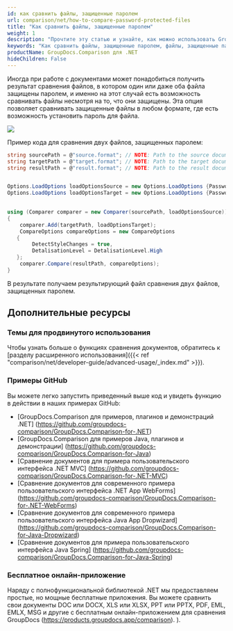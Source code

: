 ```yaml
---
id: как сравнить файлы, защищенные паролем
url: comparison/net/how-to-compare-password-protected-files
title: "Как сравнить файлы, защищенные паролем"
weight: 1
description: "Прочтите эту статью и узнайте, как можно использовать GroupDocs.Comparison для .NET для поиска различий в файлах, защищенных паролем."
keywords: "Как сравнить файлы, защищенные паролем, файлы, защищенные паролем, Сравнить файлы, защищенные паролем"
productName: GroupDocs.Comparison для .NET
hideChildren: False
---
```

Иногда при работе с документами может понадобиться получить результат сравнения файлов, в котором один или даже оба файла защищены паролем, и именно на этот случай есть возможность сравнивать файлы несмотря на то, что они защищены. Эта опция позволяет сравнивать защищенные файлы в любом формате, где есть возможность установить пароль для файла.

![](/comparison/net/images/how-to-compare-password-protected-files-1.png)

Пример кода для сравнения двух файлов, защищенных паролем:

```csharp
string sourcePath = @"source.format"; // NOTE: Path to the source document 
string targetPath = @"target.format"; // NOTE: Path to the target document 
string resultPath = @"result.format"; // NOTE: Path to the result document    


Options.LoadOptions loadOptionsSource = new Options.LoadOptions {Password = "passwordSource"}; // NOTE: options with password for the first file
Options.LoadOptions loadOptionsTarget = new Options.LoadOptions {Password = "passwordTarget"}; // NOTE: options with password for the second file
            

using (Comparer comparer = new Comparer(sourcePath, loadOptionsSource))
{
    comparer.Add(targetPath, loadOptionsTarget);
    CompareOptions compareOptions = new CompareOptions
   {
        DetectStyleChanges = true,
        DetalisationLevel = DetalisationLevel.High
   };
    comparer.Compare(resultPath, compareOptions);
}
```
В результате получаем результирующий файл сравнения двух файлов, защищенных паролем.

## Дополнительные ресурсы
### Темы для продвинутого использования
Чтобы узнать больше о функциях сравнения документов, обратитесь к [разделу расширенного использования]({{< ref "comparison/net/developer-guide/advanced-usage/_index.md" >}}).

### Примеры GitHub
Вы можете легко запустить приведенный выше код и увидеть функцию в действии в наших примерах GitHub:
* [GroupDocs.Comparison для примеров, плагинов и демонстраций .NET] (https://github.com/groupdocs-comparison/GroupDocs.Comparison-for-.NET)
* [GroupDocs.Comparison для примеров Java, плагинов и демонстрации] (https://github.com/groupdocs-comparison/GroupDocs.Comparison-for-Java)
* [Сравнение документов для примера пользовательского интерфейса .NET MVC] (https://github.com/groupdocs-comparison/GroupDocs.Comparison-for-.NET-MVC)
* [Сравнение документов для современного примера пользовательского интерфейса .NET App WebForms] (https://github.com/groupdocs-comparison/GroupDocs.Comparison-for-.NET-WebForms)
* [Сравнение документов для современного примера пользовательского интерфейса Java App Dropwizard] (https://github.com/groupdocs-comparison/GroupDocs.Comparison-for-Java-Dropwizard)
* [Сравнение документов для примера пользовательского интерфейса Java Spring] (https://github.com/groupdocs-comparison/GroupDocs.Comparison-for-Java-Spring)
    

### Бесплатное онлайн-приложение
Наряду с полнофункциональной библиотекой .NET мы предоставляем простые, но мощные бесплатные приложения.
Вы можете сравнить свои документы DOC или DOCX, XLS или XLSX, PPT или PPTX, PDF, EML, EMLX, MSG и другие с бесплатным онлайн-приложением для сравнения GroupDocs (https://products.groupdocs.app/comparison). ).

